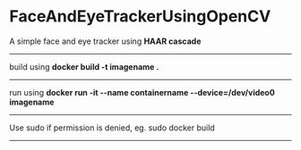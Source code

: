 # FaceAndEyeTrackerUsingOpenCV
A simple face and eye tracker using <b>HAAR cascade</b>
<hr>
build using <b>docker build -t imagename . </b>
<hr>
run using <b>docker run -it --name containername --device=/dev/video0 imagename
</b><hr>
Use sudo if permission is denied, eg. sudo docker build 
<hr>

